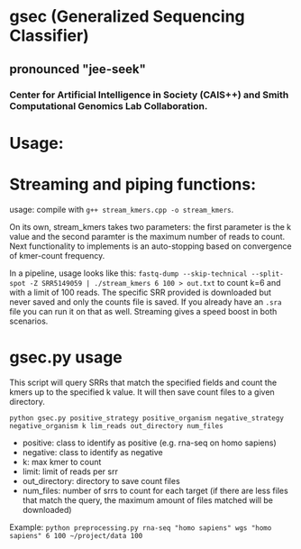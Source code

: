 # gsec (Generalized Sequencing Classifier)
## pronounced "jee-seek"
### Center for Artificial Intelligence in Society (CAIS++) and Smith Computational Genomics Lab Collaboration.

# Usage:

# Streaming and piping functions:
usage: compile with `g++ stream_kmers.cpp -o stream_kmers`.

On its own, stream_kmers takes two parameters: the first parameter is the k value and the second paramter is the maximum number of reads to count. Next functionality to implements is an auto-stopping based on convergence of kmer-count frequency.

In a pipeline, usage looks like this: `fastq-dump --skip-technical --split-spot -Z SRR5149059 | ./stream_kmers 6 100 > out.txt` to count k=6 and with a limit of 100 reads. The specific SRR provided is downloaded but never saved and only the counts file is saved. If you already have an `.sra` file you can run it on that as well. Streaming gives a speed boost in both scenarios.

# gsec.py usage
This script will query SRRs that match the specified fields and count the kmers up to the specified k value. It will then save count files to a given directory.


`python gsec.py positive_strategy positive_organism negative_strategy negative_organism k lim_reads out_directory num_files`
- positive: class to identify as positive (e.g. rna-seq on homo sapiens)
- negative: class to identify as negative
- k: max kmer to count
- limit: limit of reads per srr
- out_directory: directory to save count files
- num_files: number of srrs to count for each target (if there are less files that match the query, the maximum amount of files matched will be downloaded)

Example:
`python preprocessing.py rna-seq "homo sapiens" wgs "homo sapiens" 6 100 ~/project/data 100`
